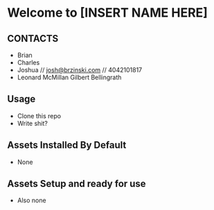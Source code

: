 # Welcome to [INSERT NAME HERE]

## CONTACTS
- Brian
- Charles
- Joshua // josh@brzinski.com // 4042101817
- Leonard McMillan Gilbert Bellingrath


## Usage

- Clone this repo
- Write shit?

## Assets Installed By Default

- None

## Assets Setup and ready for use

- Also none
